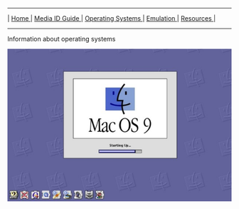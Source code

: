 <hr size="10">

| [ Home ](https://frannietrempe.github.io/Obsolete-Removable-Media-Guide) | [ Media ID Guide ](media_ID.html) | [ Operating Systems ](operating_systems.html) | [ Emulation ](emulators.html) | [ Resources ](resources.html) |
<hr size="10">

Information about operating systems


![Mac OS 9](images/full-sized/Mac_OS9_Startup.jpg?raw=true)
